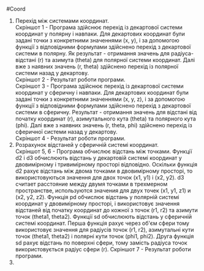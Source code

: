 #Coord
1. Перехід між системами координат.  
   Скрiншот 1 - Програма здійснює перехід із декартової системи координат у полярну і навпаки. Для декартових координат були задані точки з конкретними значеннями (x, y), і за допомогою функції з відповідними формулами здійснено перехід з декартової системи в полярну. Як результат - отримання значень для радіуса-відстані (r) та азимута (theta) для полярної системи координат. Далі вже з наявних значень (r, theta) здійснено перехід із полярної системи назад у декартову.  
   Скрiншот 2 - Результат роботи програми.  
   Скрiншот 3 - Програма здійснює перехід із декартової системи координат у сферичну і навпаки. Для декартових координат були задані точки з конкретними значеннями (x, y, z), і за допомогою функції з відповідними формулами здійснено перехід з декартової системи в сферичну. Результат - отримання значень для відстані від початку координат (r), азимутального кута (theta) та полярного кута (phi). Далі вже з наявних значень (r, theta, phi) здійснено перехід із сферичної системи назад у декартову.  
   Скрiншот 4 - Результат роботи програми.
2. Розрахунок відстаней у сферичній системі координат.  
   Скрiншот 5, 6 - Програма обчислює відстань між точками. Функції d2 і d3 обчислюють відстань у декартовій системі координат у двовимірному і тривимірному просторі відповідно. Оскільки функція d2 рахує відстань між двома точками в двовимірному просторі, то використовуються значення для двох точок (x1, y1) і (x2, y2). d3 считает расстояние между двумя точками в трехмерном пространстве, используются значения для двух точек (x1, y1, z1) и (x2, y2, z2). Функція pd обчислює відстань у полярній системі координат у двовимірному просторі, і використовує значення відстаней від початку координат до кожної з точок (r1, r2) та азимути точок (theta1, theta2). Функції sd обчислюють відстань у сферичній системі координат. Перша функція рахує через об'єм сфери тому використовує значення для радіусів точок (r1, r2), азимутальні кути точок (theta1, theta2) і полярні кути точок (phi1, phi2). Друга функція sd рахує відстань по поверхні сфери, тому замість радіуса точок використовується радіус сфери (r).
   Скрiншот 7 - Результат роботи програми.
3. 
